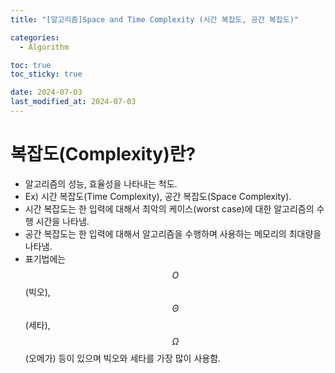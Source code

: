 ```yaml
---
title: "[알고리즘]Space and Time Complexity (시간 복잡도, 공간 복잡도)"

categories: 
  - Algorithm

toc: true
toc_sticky: true

date: 2024-07-03
last_modified_at: 2024-07-03 
---
```


# 복잡도(Complexity)란?
- 알고리즘의 성능, 효율성을 나타내는 척도.
- Ex) 시간 복잡도(Time Complexity), 공간 복잡도(Space Complexity).
- 시간 복잡도는 한 입력에 대해서 최악의 케이스(worst case)에 대한 알고리즘의 수행 시간을 나타냄.
- 공간 복잡도는 한 입력에 대해서 알고리즘을 수행하며 사용하는 메모리의 최대량을 나타냄.
- 표기법에는 $$O$$(빅오), $$\Theta$$(세타), $$\Omega$$(오메가) 등이 있으며 빅오와 세타를 가장 많이 사용함. 


